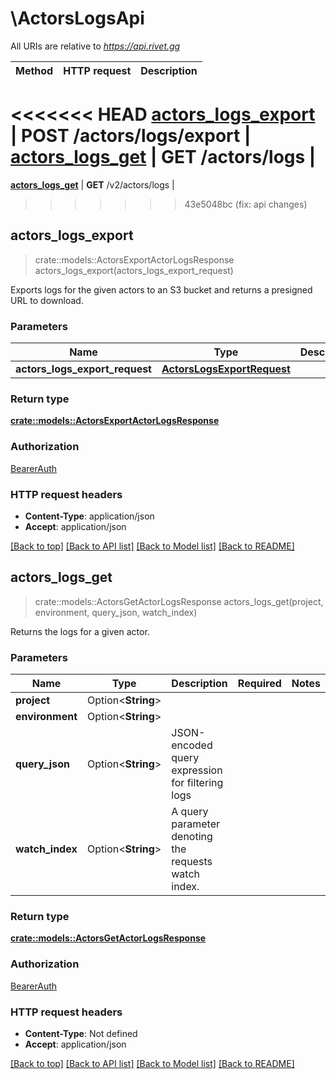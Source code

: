 # \ActorsLogsApi

All URIs are relative to *https://api.rivet.gg*

Method | HTTP request | Description
------------- | ------------- | -------------
<<<<<<< HEAD
[**actors_logs_export**](ActorsLogsApi.md#actors_logs_export) | **POST** /actors/logs/export | 
[**actors_logs_get**](ActorsLogsApi.md#actors_logs_get) | **GET** /actors/logs | 
=======
[**actors_logs_get**](ActorsLogsApi.md#actors_logs_get) | **GET** /v2/actors/logs | 
>>>>>>> 43e5048bc (fix: api changes)



## actors_logs_export

> crate::models::ActorsExportActorLogsResponse actors_logs_export(actors_logs_export_request)


Exports logs for the given actors to an S3 bucket and returns a presigned URL to download.

### Parameters


Name | Type | Description  | Required | Notes
------------- | ------------- | ------------- | ------------- | -------------
**actors_logs_export_request** | [**ActorsLogsExportRequest**](ActorsLogsExportRequest.md) |  | [required] |

### Return type

[**crate::models::ActorsExportActorLogsResponse**](ActorsExportActorLogsResponse.md)

### Authorization

[BearerAuth](../README.md#BearerAuth)

### HTTP request headers

- **Content-Type**: application/json
- **Accept**: application/json

[[Back to top]](#) [[Back to API list]](../README.md#documentation-for-api-endpoints) [[Back to Model list]](../README.md#documentation-for-models) [[Back to README]](../README.md)


## actors_logs_get

> crate::models::ActorsGetActorLogsResponse actors_logs_get(project, environment, query_json, watch_index)


Returns the logs for a given actor.

### Parameters


Name | Type | Description  | Required | Notes
------------- | ------------- | ------------- | ------------- | -------------
**project** | Option<**String**> |  |  |
**environment** | Option<**String**> |  |  |
**query_json** | Option<**String**> | JSON-encoded query expression for filtering logs |  |
**watch_index** | Option<**String**> | A query parameter denoting the requests watch index. |  |

### Return type

[**crate::models::ActorsGetActorLogsResponse**](ActorsGetActorLogsResponse.md)

### Authorization

[BearerAuth](../README.md#BearerAuth)

### HTTP request headers

- **Content-Type**: Not defined
- **Accept**: application/json

[[Back to top]](#) [[Back to API list]](../README.md#documentation-for-api-endpoints) [[Back to Model list]](../README.md#documentation-for-models) [[Back to README]](../README.md)

